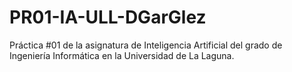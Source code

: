 # PR01-IA-ULL-DGarGlez
Práctica #01 de la asignatura de Inteligencia Artificial del grado de Ingeniería Informática en la Universidad de La Laguna.
